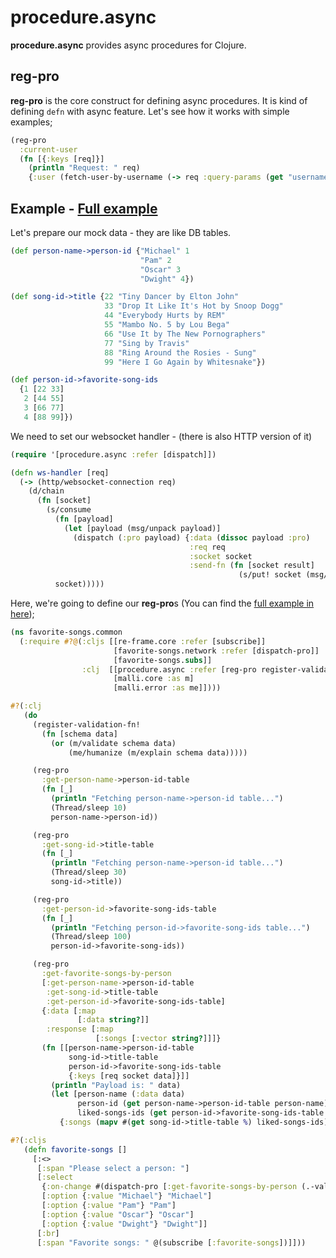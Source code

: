 # procedure.async

**procedure.async** provides async procedures for Clojure.

## reg-pro
**reg-pro** is the core construct for defining async procedures. It is kind of defining `defn` with async feature. Let's see how it works with simple examples;

```clj
(reg-pro
  :current-user
  (fn [{:keys [req]}]
    (println "Request: " req)
    {:user (fetch-user-by-username (-> req :query-params (get "username")))}))
```

## Example - [Full example](https://github.com/ertugrulcetin/procedure.async/tree/master/examples/favorite-songs)

Let's prepare our mock data - they are like DB tables.

```clj
(def person-name->person-id {"Michael" 1
                             "Pam" 2
                             "Oscar" 3
                             "Dwight" 4})

(def song-id->title {22 "Tiny Dancer by Elton John"
                     33 "Drop It Like It's Hot by Snoop Dogg"
                     44 "Everybody Hurts by REM"
                     55 "Mambo No. 5 by Lou Bega"
                     66 "Use It by The New Pornographers"
                     77 "Sing by Travis"
                     88 "Ring Around the Rosies - Sung"
                     99 "Here I Go Again by Whitesnake"})

(def person-id->favorite-song-ids
  {1 [22 33]
   2 [44 55]
   3 [66 77]
   4 [88 99]})
```

We need to set our websocket handler - (there is also HTTP version of it)
```clj
(require '[procedure.async :refer [dispatch]])

(defn ws-handler [req]
  (-> (http/websocket-connection req)
    (d/chain
      (fn [socket]
        (s/consume
          (fn [payload]
            (let [payload (msg/unpack payload)]
              (dispatch (:pro payload) {:data (dissoc payload :pro)
                                        :req req
                                        :socket socket
                                        :send-fn (fn [socket result]
                                                   (s/put! socket (msg/pack result)))})))
          socket)))))
```

Here, we're going to define our **reg-pro**s (You can find the [full example in here](https://github.com/ertugrulcetin/procedure.async/tree/master/examples/favorite-songs));

```clj
(ns favorite-songs.common
  (:require #?@(:cljs [[re-frame.core :refer [subscribe]]
                       [favorite-songs.network :refer [dispatch-pro]]
                       [favorite-songs.subs]]
                :clj  [[procedure.async :refer [reg-pro register-validation-fn!]]
                       [malli.core :as m]
                       [malli.error :as me]])))

#?(:clj
   (do
     (register-validation-fn!
       (fn [schema data]
         (or (m/validate schema data)
             (me/humanize (m/explain schema data)))))

     (reg-pro
       :get-person-name->person-id-table
       (fn [_]
         (println "Fetching person-name->person-id table...")
         (Thread/sleep 10)
         person-name->person-id))

     (reg-pro
       :get-song-id->title-table
       (fn [_]
         (println "Fetching person-name->person-id table...")
         (Thread/sleep 30)
         song-id->title))

     (reg-pro
       :get-person-id->favorite-song-ids-table
       (fn [_]
         (println "Fetching person-id->favorite-song-ids table...")
         (Thread/sleep 100)
         person-id->favorite-song-ids))

     (reg-pro
       :get-favorite-songs-by-person
       [:get-person-name->person-id-table 
        :get-song-id->title-table
        :get-person-id->favorite-song-ids-table]
       {:data [:map
               [:data string?]]
        :response [:map
                   [:songs [:vector string?]]]}
       (fn [[person-name->person-id-table
             song-id->title-table
             person-id->favorite-song-ids-table
             {:keys [req socket data]}]]
         (println "Payload is: " data)
         (let [person-name (:data data)
               person-id (get person-name->person-id-table person-name)
               liked-songs-ids (get person-id->favorite-song-ids-table person-id)]
           {:songs (mapv #(get song-id->title-table %) liked-songs-ids)})))))

#?(:cljs
   (defn favorite-songs []
     [:<>
      [:span "Please select a person: "]
      [:select
       {:on-change #(dispatch-pro [:get-favorite-songs-by-person (.-value (.-target %))])}
       [:option {:value "Michael"} "Michael"]
       [:option {:value "Pam"} "Pam"]
       [:option {:value "Oscar"} "Oscar"]
       [:option {:value "Dwight"} "Dwight"]]
      [:br]
      [:span "Favorite songs: " @(subscribe [:favorite-songs])]]))
```
